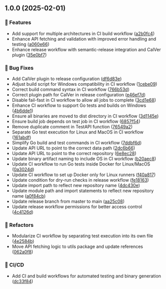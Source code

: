 ## 1.0.0 (2025-02-01)

### 🚀 Features

* Add support for multiple architectures in CI build workflow ([a2b0fc4](https://github.com/IR-Bomber/IRB-Core/commit/a2b0fc4354db4b3b46cc295e7a328f91b2e30379))
* Enhance API fetching and validation with improved error handling and testing ([a060e66](https://github.com/IR-Bomber/IRB-Core/commit/a060e66c5da6baced3dedc4ff541bf9a67ed1ba9))
* Enhance release workflow with semantic-release integration and CalVer plugin ([35e0bf7](https://github.com/IR-Bomber/IRB-Core/commit/35e0bf7b7036108000417db6d4cece1920ffccff))

### 🐛 Bug Fixes

* Add CalVer plugin to release configuration ([df6d83e](https://github.com/IR-Bomber/IRB-Core/commit/df6d83e92f329527b0fa35ecda70cccded61110d))
* Adjust build script for Windows compatibility in CI workflow ([1cebe09](https://github.com/IR-Bomber/IRB-Core/commit/1cebe091c225f46ca73c6d138a1882b570df2a1e))
* Correct build command syntax in CI workflow ([766b53d](https://github.com/IR-Bomber/IRB-Core/commit/766b53d41745541ba45e9e58e8d9fd99e9f88561))
* Correct plugin path for CalVer in release configuration ([e46ef7d](https://github.com/IR-Bomber/IRB-Core/commit/e46ef7d1296aba1644942b3926a10a298baed2ae))
* Disable fail-fast in CI workflow to allow all jobs to complete ([3cd1e68](https://github.com/IR-Bomber/IRB-Core/commit/3cd1e68d2840bb8aea98c6b9078f14b9c4d7549c))
* Enhance CI workflow to support Go tests and builds on Windows ([4b6dde1](https://github.com/IR-Bomber/IRB-Core/commit/4b6dde1d9bd82c792c214cb25990ff70b8ee8105))
* Ensure all binaries are moved to dist directory in CI workflow ([3d1145e](https://github.com/IR-Bomber/IRB-Core/commit/3d1145e0d09702e5087c67c7d9564cecc9ff8e60))
* Ensure build job depends on test job in CI workflow ([6857f54](https://github.com/IR-Bomber/IRB-Core/commit/6857f5462359d814c13696769a18422783b2dab9))
* Remove duplicate comment in TestAPI function ([76549a2](https://github.com/IR-Bomber/IRB-Core/commit/76549a2c2bb960bfffc3439f6396430b1f78c42c))
* Separate Go test execution for Linux and MacOS in CI workflow ([161abdf](https://github.com/IR-Bomber/IRB-Core/commit/161abdfae48de84ff0dcaa4cb608bd3616f7d8f3))
* Simplify Go build and test commands in CI workflow ([7ddbf6d](https://github.com/IR-Bomber/IRB-Core/commit/7ddbf6d2c3bf43856edcb2b49f8056af199ea3db))
* Update API URL to point to the correct data path ([2dc6b66](https://github.com/IR-Bomber/IRB-Core/commit/2dc6b66fff8b9b5fd272455a516a6541c68e7930))
* Update API URL to point to the correct repository ([6e8ec28](https://github.com/IR-Bomber/IRB-Core/commit/6e8ec286c2286949d2b09ab641dfd012b7522713))
* Update binary artifact naming to include OS in CI workflow ([b20aec8](https://github.com/IR-Bomber/IRB-Core/commit/b20aec85f118f84151eb29ba25aff6e261ba35ab))
* Update CI workflow to run Go tests inside Docker for Linux/MacOS ([0a3024d](https://github.com/IR-Bomber/IRB-Core/commit/0a3024d53457ed46bb1d5708e0f780bba5261e7d))
* Update CI workflow to set up Docker only for Linux runners ([f40a817](https://github.com/IR-Bomber/IRB-Core/commit/f40a8178159103bc55cdbf838ef2149be3379950))
* Update condition for dry-run checks in release workflow ([fe18163](https://github.com/IR-Bomber/IRB-Core/commit/fe18163474d112cdce6142612648df6f3a1575f1))
* Update import path to reflect new repository name ([4dc430e](https://github.com/IR-Bomber/IRB-Core/commit/4dc430e2b4557f112aa7155b5619d26627f13211))
* Update module path and import statements to reflect new repository name ([a0f84cb](https://github.com/IR-Bomber/IRB-Core/commit/a0f84cb92a62c86df014c3fcd556a533b12b97e9))
* Update release branch from master to main ([aa25c08](https://github.com/IR-Bomber/IRB-Core/commit/aa25c08b1115baf0fd3698e5518019fb941ce2b4))
* Update release workflow permissions for better access control ([4c4126d](https://github.com/IR-Bomber/IRB-Core/commit/4c4126d75551f3542ad16d99859c542bc7a4b012))

### 🚧 Refactors

* Modularize CI workflow by separating test execution into its own file ([4e2584b](https://github.com/IR-Bomber/IRB-Core/commit/4e2584bf25086559573b2c254d2d499e6e1fd5d2))
* Move API fetching logic to utils package and update references ([062a0f8](https://github.com/IR-Bomber/IRB-Core/commit/062a0f8b360ac19320955ef15ed1dd76fc712084))

### 🔄 CI/CD

* Add CI and build workflows for automated testing and binary generation ([dc33f84](https://github.com/IR-Bomber/IRB-Core/commit/dc33f845fb530931232c802eb088d739cd870503))

